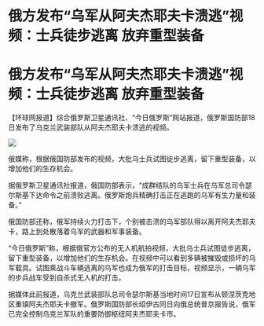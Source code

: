 # 俄方发布“乌军从阿夫杰耶夫卡溃逃”视频：士兵徒步逃离 放弃重型装备

# 俄方发布“乌军从阿夫杰耶夫卡溃逃”视频：士兵徒步逃离 放弃重型装备

【环球网报道】综合俄罗斯卫星通讯社、“今日俄罗斯”网站报道，俄罗斯国防部18日发布了乌克兰武装部队从阿夫杰耶夫卡溃逃的视频。

![](https://inews.gtimg.com/om_bt/OZYS27LLKHEm3dQO2Z6iRI13m_xIL0FVU3y6YOYjgsBakAA/1000)

俄媒称，根据俄国防部发布的视频，大批乌士兵试图徒步逃离，留下重型装备，以增加他们的生存机会。

据俄罗斯卫星通讯社报道，俄国防部表示，“成群结队的乌军士兵在乌军总司令瑟尔斯基下达命令之前溃败逃离。俄罗斯炮兵精确打击正在逃跑的乌军有生力量和装备。”

俄国防部还称，俄军持续火力打击下，个别被击溃的乌军部队得以离开阿夫杰耶夫卡，路上到处散落着乌军的武器和军事装备。

“今日俄罗斯”称，根据俄官方公布的无人机航拍视频，大批乌士兵试图徒步逃离，留下重型装备，以增加他们的生存机会。在视频中可以看到多辆被摧毁或损坏的乌军载具。试图乘战斗车辆逃离的乌军也成为俄军的打击目标，视频显示，一辆乌军的步兵战车受到自杀式无人机的打击。

据媒体此前报道，乌克兰武装部队总司令瑟尔斯基当地时间17日宣布从顿涅茨克地区重镇阿夫杰耶夫卡撤军。俄罗斯国防部长绍伊古同日向俄总统普京报告说，俄军已完全控制乌克兰军队的重要防御枢纽阿夫杰耶夫卡市。

